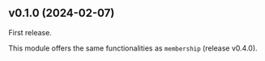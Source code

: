 ## v0.1.0 (2024-02-07)

First release.

This module offers the same functionalities as `membership` (release v0.4.0).
